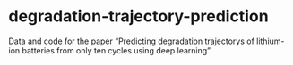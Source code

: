 # degradation-trajectory-prediction
Data and code for the paper “Predicting degradation trajectorys of lithium-ion batteries from only ten cycles using deep learning”
